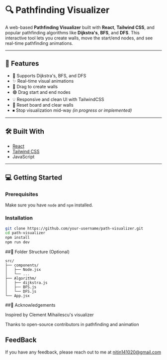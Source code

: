 # 🔍 Pathfinding Visualizer

A web-based **Pathfinding Visualizer** built with **React**, **Tailwind CSS**, and popular pathfinding algorithms like **Dijkstra's**, **BFS**, and **DFS**. This interactive tool lets you create walls, move the start/end nodes, and see real-time pathfinding animations.

---

## 🚀 Features

- 🧠 Supports Dijkstra's, BFS, and DFS
- ✨ Real-time visual animations
- 🧱 Drag to create walls
- 🟢 Drag start and end nodes
- 💡 Responsive and clean UI with TailwindCSS
- 🔄 Reset board and clear walls
- ⏹ Stop visualization mid-way *(in progress or implemented)*

---

## 🛠️ Built With

- [React](https://reactjs.org/)
- [Tailwind CSS](https://tailwindcss.com/)
- JavaScript

---

## 💻 Getting Started

### Prerequisites

Make sure you have `node` and `npm` installed.

### Installation

```bash
git clone https://github.com/your-username/path-visualizer.git
cd path-visualizer
npm install
npm run dev
```

##📁 Folder Structure (Optional)
```
src/
├── components/
│   ├── Node.jsx
│   └── ...
├── Algorithm/
│   ├── dijkstra.js
│   ├── BFS.js
│   └── DFS.js
└── App.jsx
```
##🙌 Acknowledgements

Inspired by Clement Mihailescu's visualizer

Thanks to open-source contributors in pathfinding and animation

## FeedBack
If you have any feedback, please reach out to me at nitin141020@gmail.com



